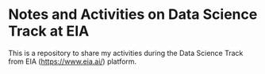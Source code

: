 # Notes and Activities on Data Science Track at EIA
This is a repository to share my activities during the Data Science Track from EIA (https://www.eia.ai/) platform.



